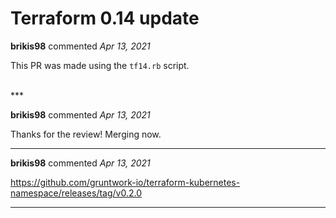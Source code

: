 # Terraform 0.14 update

**brikis98** commented *Apr 13, 2021*

This PR was made using the `tf14.rb` script.


<br />
***


**brikis98** commented *Apr 13, 2021*

Thanks for the review! Merging now.
***

**brikis98** commented *Apr 13, 2021*

https://github.com/gruntwork-io/terraform-kubernetes-namespace/releases/tag/v0.2.0
***

